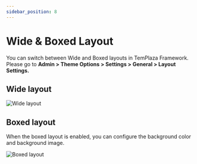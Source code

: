 ```yaml
---
sidebar_position: 8
---
```

# Wide & Boxed Layout

You can switch between Wide and Boxed layouts in TemPlaza Framework. Please go to **Admin > Theme Options > Settings > General > Layout Settings.**

## Wide layout


![Wide layout](./img/wide-layout.avif)

## Boxed layout

When the boxed layout is enabled, you can configure the background color and background image.

![Boxed layout](./img/box-layout.avif)
